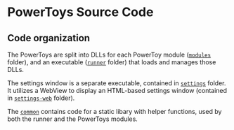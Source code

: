 # PowerToys Source Code

## Code organization
The PowerToys are split into DLLs for each PowerToy module ([`modules`](/src/modules) folder), and an executable ([`runner`](/src/runner) folder) that loads and manages those DLLs.

The settings window is a separate executable, contained in [`settings`](/src/settings) folder. It utilizes a WebView to display an HTML-based settings window (contained in [`settings-web`](/src/settings-web) folder).

The [`common`](/src/common) contains code for a static libary with helper functions, used by both the runner and the PowerToys modules.
